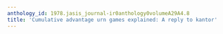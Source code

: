 ```yaml
---
anthology_id: 1978.jasis_journal-ir0anthology0volumeA29A4.8
title: 'Cumulative advantage urn games explained: A reply to kantor'
---
```

